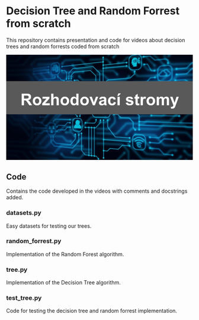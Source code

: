 # Decision Tree and Random Forrest from scratch
This repository contains presentation and code for videos about decision trees and random forrests coded from scratch

![Cover image](cover.png)

## Code
Contains the code developed in the videos with comments and docstrings added.

### datasets.py
Easy datasets for testing our trees.

### random_forrest.py
Implementation of the Random Forest algorithm.

### tree.py
Implementation of the Decision Tree algorithm.

### test_tree.py
Code for testing the decision tree and random forrest implementation.

